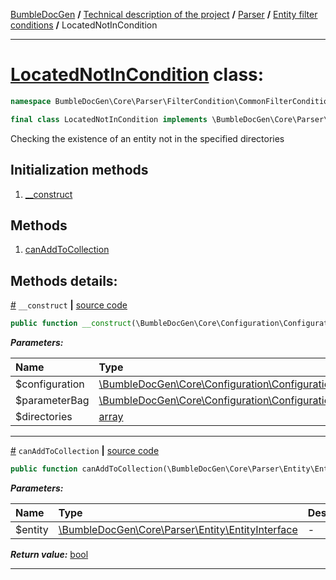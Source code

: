 [BumbleDocGen](../../../README.md) **/**
[Technical description of the project](../../readme.md) **/**
[Parser](../readme.md) **/**
[Entity filter conditions](../entityFilterCondition.md) **/**
LocatedNotInCondition

---


# [LocatedNotInCondition](https://github.com/bumble-tech/bumble-doc-gen/blob/master/src/Core/Parser/FilterCondition/CommonFilterCondition/LocatedNotInCondition.php#L16) class:

```php
namespace BumbleDocGen\Core\Parser\FilterCondition\CommonFilterCondition;

final class LocatedNotInCondition implements \BumbleDocGen\Core\Parser\FilterCondition\ConditionInterface
```
Checking the existence of an entity not in the specified directories

## Initialization methods

1. [__construct](#m-construct) 
## Methods

1. [canAddToCollection](#mcanaddtocollection) 

## Methods details:

<a name="m-construct" href="#m-construct">#</a> `__construct`  **|** [source code](https://github.com/bumble-tech/bumble-doc-gen/blob/master/src/Core/Parser/FilterCondition/CommonFilterCondition/LocatedNotInCondition.php#L18)
```php
public function __construct(\BumbleDocGen\Core\Configuration\Configuration $configuration, \BumbleDocGen\Core\Configuration\ConfigurationParameterBag $parameterBag, array $directories = []);
```

***Parameters:***

| Name | Type | Description |
|:-|:-|:-|
$configuration | [\BumbleDocGen\Core\Configuration\Configuration](https://github.com/bumble-tech/bumble-doc-gen/blob/master/src/Core/Configuration/Configuration.php) | - |
$parameterBag | [\BumbleDocGen\Core\Configuration\ConfigurationParameterBag](https://github.com/bumble-tech/bumble-doc-gen/blob/master/src/Core/Configuration/ConfigurationParameterBag.php) | - |
$directories | [array](https://www.php.net/manual/en/language.types.array.php) | - |

---

<a name="mcanaddtocollection" href="#mcanaddtocollection">#</a> `canAddToCollection`  **|** [source code](https://github.com/bumble-tech/bumble-doc-gen/blob/master/src/Core/Parser/FilterCondition/CommonFilterCondition/LocatedNotInCondition.php#L28)
```php
public function canAddToCollection(\BumbleDocGen\Core\Parser\Entity\EntityInterface $entity): bool;
```

***Parameters:***

| Name | Type | Description |
|:-|:-|:-|
$entity | [\BumbleDocGen\Core\Parser\Entity\EntityInterface](https://github.com/bumble-tech/bumble-doc-gen/blob/master/src/Core/Parser/Entity/EntityInterface.php) | - |

***Return value:*** [bool](https://www.php.net/manual/en/language.types.boolean.php)

---
